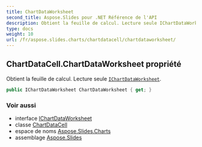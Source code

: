 ```yaml
---
title: ChartDataWorksheet
second_title: Aspose.Slides pour .NET Référence de l'API
description: Obtient la feuille de calcul. Lecture seule IChartDataWorksheetaspose.slides.charts/ichartdataworksheet.
type: docs
weight: 10
url: /fr/aspose.slides.charts/chartdatacell/chartdataworksheet/
---
```


## ChartDataCell.ChartDataWorksheet propriété

Obtient la feuille de calcul. Lecture seule [`IChartDataWorksheet`](../../ichartdataworksheet).

```csharp
public IChartDataWorksheet ChartDataWorksheet { get; }
```

### Voir aussi

* interface [IChartDataWorksheet](../../ichartdataworksheet)
* classe [ChartDataCell](../../chartdatacell)
* espace de noms [Aspose.Slides.Charts](../../chartdatacell)
* assemblage [Aspose.Slides](../../../)

<!-- NE PAS ÉDITER : généré par xmldocmd pour Aspose.Slides.dll -->
